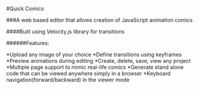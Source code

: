 #Quick Comics

###A web based editor that allows creation of JavaScript animation comics

####Built using Velocity.js library for transitions

######Features:

*Upload any image of your choice
*Define transitions using keyframes
*Preview animations during editing
*Create, delete, save, view any project
*Multiple page support to mimic real-life comics
*Generate stand alone code that can be viewed anywhere simply in a browser
*Keyboard navigation(forward/backward) in the viewer mode
